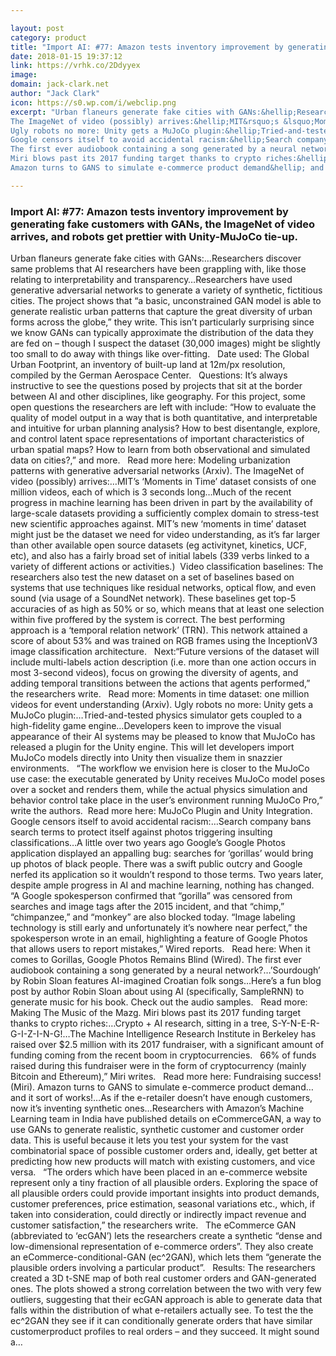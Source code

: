 ```yaml
---

layout: post
category: product
title: "Import AI: #77: Amazon tests inventory improvement by generating fake customers with GANs, the ImageNet of video arrives, and robots get prettier with Unity-MuJoCo tie-up."
date: 2018-01-15 19:37:12
link: https://vrhk.co/2Ddyyex
image: 
domain: jack-clark.net
author: "Jack Clark"
icon: https://s0.wp.com/i/webclip.png
excerpt: "Urban flaneurs generate fake cities with GANs:&hellip;Researchers discover same problems that AI researchers have been grappling with, like those relating to interpretability and transparency&hellip;Researchers have used generative adversarial networks to generate a variety of synthetic, fictitious cities. The project shows that &ldquo;a basic, unconstrained GAN model is able to generate realistic urban patterns that capture the great diversity of urban forms across the globe,&rdquo; they write. This isn&rsquo;t particularly surprising since we know GANs can typically approximate the distribution of the data they are fed on &ndash; though I suspect the dataset (30,000 images) might be slightly too small to do away with things like over-fitting. &nbsp;&nbsp;Date used: The Global Urban Footprint, an inventory of built-up land at 12m/px resolution, compiled by the German Aerospace Center. &nbsp;&nbsp;Questions: It&rsquo;s always instructive to see the questions posed by projects that sit at the border between AI and other disciplines, like geography. For this project, some open questions the researchers are left with include: &ldquo;How to evaluate the quality of model output in a way that is both quantitative, and interpretable and intuitive for urban planning analysis? How to best disentangle, explore, and control latent space representations of important characteristics of urban spatial maps? How to learn from both observational and simulated data on cities?,&rdquo; and more. &nbsp;&nbsp;Read more here: Modeling urbanization patterns with generative adversarial networks (Arxiv).
The ImageNet of video (possibly) arrives:&hellip;MIT&rsquo;s &lsquo;Moments in Time&rsquo; dataset consists of one million videos, each of which is 3 seconds long&hellip;Much of the recent progress in machine learning has been driven in part by the availability of large-scale datasets providing a sufficiently complex domain to stress-test new scientific approaches against. MIT&rsquo;s new &lsquo;moments in time&rsquo; dataset might just be the dataset we need for video understanding, as it&rsquo;s far larger than other available open source datasets (eg activitynet, kinetics, UCF, etc), and also has a fairly broad set of initial labels (339 verbs linked to a variety of different actions or activities.)&nbsp;&nbsp;Video classification baselines: The researchers also test the new dataset on a set of baselines based on systems that use techniques like residual networks, optical flow, and even sound (via usage of a SoundNet network). These baselines get top-5 accuracies of as high as 50% or so, which means that at least one selection within five proffered by the system is correct. The best performing approach is a &lsquo;temporal relation network&rsquo; (TRN). This network attained a score of about 53% and was trained on RGB frames using the InceptionV3 image classification architecture. &nbsp;&nbsp;Next:&ldquo;Future versions of the dataset will include multi-labels action description (i.e. more than one action occurs in most 3-second videos), focus on growing the diversity of agents, and adding temporal transitions between the actions that agents performed,&rdquo; the researchers write.&nbsp; &nbsp;Read more: Moments in time dataset: one million videos for event understanding (Arxiv).
Ugly robots no more: Unity gets a MuJoCo plugin:&hellip;Tried-and-tested physics simulator gets coupled to a high-fidelity game engine&hellip;Developers keen to improve the visual appearance of their AI systems may be pleased to know that MuJoCo has released a plugin for the Unity engine. This will let developers import MuJoCo models directly into Unity then visualize them in snazzier environments. &nbsp;&nbsp;&ldquo;The workflow we envision here is closer to the MuJoCo use case: the executable generated by Unity receives MuJoCo model poses over a socket and renders them, while the actual physics simulation and behavior control take place in the user&rsquo;s environment running MuJoCo Pro,&rdquo; write the authors.&nbsp; Read more here: MuJoCo Plugin and Unity Integration.
Google censors itself to avoid accidental racism:&hellip;Search company bans search terms to protect itself against photos triggering insulting classifications&hellip;A little over two years ago Google&rsquo;s Google Photos application displayed an appalling bug: searches for &lsquo;gorillas&rsquo; would bring up photos of black people. There was a swift public outcry and Google nerfed its application so it wouldn&rsquo;t respond to those terms. Two years later, despite ample progress in AI and machine learning, nothing has changed.&nbsp; &ldquo;A Google spokesperson confirmed that &ldquo;gorilla&rdquo; was censored from searches and image tags after the 2015 incident, and that &ldquo;chimp,&rdquo; &ldquo;chimpanzee,&rdquo; and &ldquo;monkey&rdquo; are also blocked today. &ldquo;Image labeling technology is still early and unfortunately it&rsquo;s nowhere near perfect,&rdquo; the spokesperson wrote in an email, highlighting a feature of Google Photos that allows users to report mistakes,&rdquo; Wired reports.&nbsp; &nbsp;Read here: When it comes to Gorillas, Google Photos Remains Blind (Wired).
The first ever audiobook containing a song generated by a neural network?&hellip;&rsquo;Sourdough&rsquo; by Robin Sloan features AI-imagined Croatian folk songs&hellip;Here&rsquo;s a fun blog post by author Robin Sloan about using AI (specifically, SampleRNN) to generate music for his book. Check out the audio samples.&nbsp; &nbsp;Read more: Making The Music of the Mazg.
Miri blows past its 2017 funding target thanks to crypto riches:&hellip;Crypto + AI research, sitting in a tree, S-Y-N-E-R-G-I-Z-I-N-G!&hellip;The Machine Intelligence Research Institute in Berkeley has raised over $2.5 million with its 2017 fundraiser, with a significant amount of funding coming from the recent boom in cryptocurrencies. &nbsp;&nbsp;66% of funds raised during this fundraiser were in the form of cryptocurrency (mainly Bitcoin and Ethereum),&rdquo; Miri writes.&nbsp; &nbsp;Read more here: Fundraising success! (Miri).
Amazon turns to GANS to simulate e-commerce product demand&hellip; and it sort of works!&hellip;As if the e-retailer doesn&rsquo;t have enough customers, now it&rsquo;s inventing synthetic ones&hellip;Researchers with Amazon&rsquo;s Machine Learning team in India have published details on eCommerceGAN, a way to use GANs to generate realistic, synthetic customer and customer order data. This is useful because it lets you test your system for the vast combinatorial space of possible customer orders and, ideally, get better at predicting how new products will match with existing customers, and vice versa. &nbsp;&nbsp;&ldquo;The orders which have been placed in an e-commerce website represent only a tiny fraction of all plausible orders. Exploring the space of all plausible orders could provide important insights into product demands, customer preferences, price estimation, seasonal variations etc., which, if taken into consideration, could directly or indirectly impact revenue and customer satisfaction,&rdquo; the researchers write. &nbsp;&nbsp;The eCommerce GAN (abbreviated to &lsquo;ecGAN&rsquo;) lets the researchers create a synthetic &ldquo;dense and low-dimensional representation of e-commerce orders&rdquo;. They also create an eCommerce-conditional-GAN (ec^2GAN), which lets them &ldquo;generate the plausible orders involving a particular product&rdquo;. &nbsp;&nbsp;Results: The researchers created a 3D t-SNE map of both real customer orders and GAN-generated ones. The plots showed a strong correlation between the two with very few outliers, suggesting that their ecGAN approach is able to generate data that falls within the distribution of what e-retailers actually see. To test the the ec^2GAN they see if it can conditionally generate orders that have similar customerproduct profiles to real orders &ndash; and they succeed. It might sound a…"

---
```


### Import AI: #77: Amazon tests inventory improvement by generating fake customers with GANs, the ImageNet of video arrives, and robots get prettier with Unity-MuJoCo tie-up.

Urban flaneurs generate fake cities with GANs:&hellip;Researchers discover same problems that AI researchers have been grappling with, like those relating to interpretability and transparency&hellip;Researchers have used generative adversarial networks to generate a variety of synthetic, fictitious cities. The project shows that &ldquo;a basic, unconstrained GAN model is able to generate realistic urban patterns that capture the great diversity of urban forms across the globe,&rdquo; they write. This isn&rsquo;t particularly surprising since we know GANs can typically approximate the distribution of the data they are fed on &ndash; though I suspect the dataset (30,000 images) might be slightly too small to do away with things like over-fitting. &nbsp;&nbsp;Date used: The Global Urban Footprint, an inventory of built-up land at 12m/px resolution, compiled by the German Aerospace Center. &nbsp;&nbsp;Questions: It&rsquo;s always instructive to see the questions posed by projects that sit at the border between AI and other disciplines, like geography. For this project, some open questions the researchers are left with include: &ldquo;How to evaluate the quality of model output in a way that is both quantitative, and interpretable and intuitive for urban planning analysis? How to best disentangle, explore, and control latent space representations of important characteristics of urban spatial maps? How to learn from both observational and simulated data on cities?,&rdquo; and more. &nbsp;&nbsp;Read more here: Modeling urbanization patterns with generative adversarial networks (Arxiv).
The ImageNet of video (possibly) arrives:&hellip;MIT&rsquo;s &lsquo;Moments in Time&rsquo; dataset consists of one million videos, each of which is 3 seconds long&hellip;Much of the recent progress in machine learning has been driven in part by the availability of large-scale datasets providing a sufficiently complex domain to stress-test new scientific approaches against. MIT&rsquo;s new &lsquo;moments in time&rsquo; dataset might just be the dataset we need for video understanding, as it&rsquo;s far larger than other available open source datasets (eg activitynet, kinetics, UCF, etc), and also has a fairly broad set of initial labels (339 verbs linked to a variety of different actions or activities.)&nbsp;&nbsp;Video classification baselines: The researchers also test the new dataset on a set of baselines based on systems that use techniques like residual networks, optical flow, and even sound (via usage of a SoundNet network). These baselines get top-5 accuracies of as high as 50% or so, which means that at least one selection within five proffered by the system is correct. The best performing approach is a &lsquo;temporal relation network&rsquo; (TRN). This network attained a score of about 53% and was trained on RGB frames using the InceptionV3 image classification architecture. &nbsp;&nbsp;Next:&ldquo;Future versions of the dataset will include multi-labels action description (i.e. more than one action occurs in most 3-second videos), focus on growing the diversity of agents, and adding temporal transitions between the actions that agents performed,&rdquo; the researchers write.&nbsp; &nbsp;Read more: Moments in time dataset: one million videos for event understanding (Arxiv).
Ugly robots no more: Unity gets a MuJoCo plugin:&hellip;Tried-and-tested physics simulator gets coupled to a high-fidelity game engine&hellip;Developers keen to improve the visual appearance of their AI systems may be pleased to know that MuJoCo has released a plugin for the Unity engine. This will let developers import MuJoCo models directly into Unity then visualize them in snazzier environments. &nbsp;&nbsp;&ldquo;The workflow we envision here is closer to the MuJoCo use case: the executable generated by Unity receives MuJoCo model poses over a socket and renders them, while the actual physics simulation and behavior control take place in the user&rsquo;s environment running MuJoCo Pro,&rdquo; write the authors.&nbsp; Read more here: MuJoCo Plugin and Unity Integration.
Google censors itself to avoid accidental racism:&hellip;Search company bans search terms to protect itself against photos triggering insulting classifications&hellip;A little over two years ago Google&rsquo;s Google Photos application displayed an appalling bug: searches for &lsquo;gorillas&rsquo; would bring up photos of black people. There was a swift public outcry and Google nerfed its application so it wouldn&rsquo;t respond to those terms. Two years later, despite ample progress in AI and machine learning, nothing has changed.&nbsp; &ldquo;A Google spokesperson confirmed that &ldquo;gorilla&rdquo; was censored from searches and image tags after the 2015 incident, and that &ldquo;chimp,&rdquo; &ldquo;chimpanzee,&rdquo; and &ldquo;monkey&rdquo; are also blocked today. &ldquo;Image labeling technology is still early and unfortunately it&rsquo;s nowhere near perfect,&rdquo; the spokesperson wrote in an email, highlighting a feature of Google Photos that allows users to report mistakes,&rdquo; Wired reports.&nbsp; &nbsp;Read here: When it comes to Gorillas, Google Photos Remains Blind (Wired).
The first ever audiobook containing a song generated by a neural network?&hellip;&rsquo;Sourdough&rsquo; by Robin Sloan features AI-imagined Croatian folk songs&hellip;Here&rsquo;s a fun blog post by author Robin Sloan about using AI (specifically, SampleRNN) to generate music for his book. Check out the audio samples.&nbsp; &nbsp;Read more: Making The Music of the Mazg.
Miri blows past its 2017 funding target thanks to crypto riches:&hellip;Crypto + AI research, sitting in a tree, S-Y-N-E-R-G-I-Z-I-N-G!&hellip;The Machine Intelligence Research Institute in Berkeley has raised over $2.5 million with its 2017 fundraiser, with a significant amount of funding coming from the recent boom in cryptocurrencies. &nbsp;&nbsp;66% of funds raised during this fundraiser were in the form of cryptocurrency (mainly Bitcoin and Ethereum),&rdquo; Miri writes.&nbsp; &nbsp;Read more here: Fundraising success! (Miri).
Amazon turns to GANS to simulate e-commerce product demand&hellip; and it sort of works!&hellip;As if the e-retailer doesn&rsquo;t have enough customers, now it&rsquo;s inventing synthetic ones&hellip;Researchers with Amazon&rsquo;s Machine Learning team in India have published details on eCommerceGAN, a way to use GANs to generate realistic, synthetic customer and customer order data. This is useful because it lets you test your system for the vast combinatorial space of possible customer orders and, ideally, get better at predicting how new products will match with existing customers, and vice versa. &nbsp;&nbsp;&ldquo;The orders which have been placed in an e-commerce website represent only a tiny fraction of all plausible orders. Exploring the space of all plausible orders could provide important insights into product demands, customer preferences, price estimation, seasonal variations etc., which, if taken into consideration, could directly or indirectly impact revenue and customer satisfaction,&rdquo; the researchers write. &nbsp;&nbsp;The eCommerce GAN (abbreviated to &lsquo;ecGAN&rsquo;) lets the researchers create a synthetic &ldquo;dense and low-dimensional representation of e-commerce orders&rdquo;. They also create an eCommerce-conditional-GAN (ec^2GAN), which lets them &ldquo;generate the plausible orders involving a particular product&rdquo;. &nbsp;&nbsp;Results: The researchers created a 3D t-SNE map of both real customer orders and GAN-generated ones. The plots showed a strong correlation between the two with very few outliers, suggesting that their ecGAN approach is able to generate data that falls within the distribution of what e-retailers actually see. To test the the ec^2GAN they see if it can conditionally generate orders that have similar customerproduct profiles to real orders &ndash; and they succeed. It might sound a…